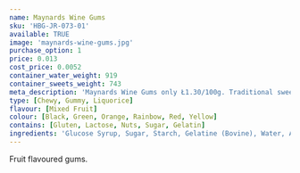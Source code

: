 ```yaml
---
name: Maynards Wine Gums
sku: 'HBG-JR-073-01'
available: TRUE
image: 'maynards-wine-gums.jpg'
purchase_option: 1
price: 0.013
cost_price: 0.0052
container_water_weight: 919
container_sweets_weight: 743
meta_description: 'Maynards Wine Gums only Ł1.30/100g. Traditional sweets and more at Humbugs Confectionery Store. Specialists in satisfying your sweet tooth!'
type: [Chewy, Gummy, Liquorice]
flavour: [Mixed Fruit]
colour: [Black, Green, Orange, Rainbow, Red, Yellow]
contains: [Gluten, Lactose, Nuts, Sugar, Gelatin]
ingredients: 'Glucose Syrup, Sugar, Starch, Gelatine (Bovine), Water, Acids (Malic, Acetic), Vegetable Oil, Concentrated Vegetable Extracts (Black Carrot, Spinach, Stinging Nettle, Turmeric), Flavourings, Glazing Agent (Carnauba Wax), Colours (Vegetable Carbon, Paprika Extract, Lutein).'
---
```

Fruit flavoured gums.